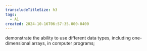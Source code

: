```yaml
---
transcludeTitleSize: h3
tags:
  - A1
created: 2024-10-16T06:57:35.000-0400
---
```

demonstrate the ability to use different data types, including one-dimensional arrays, in computer programs;